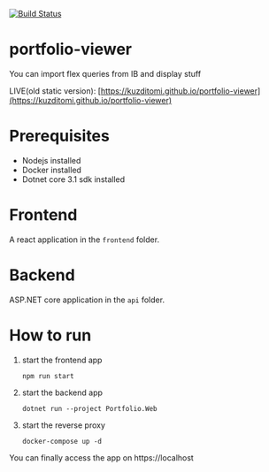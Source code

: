 [![Build Status](https://travis-ci.com/kuzditomi/portfolio-viewer.svg?branch=master)](https://travis-ci.com/kuzditomi/portfolio-viewer)

# portfolio-viewer

You can import flex queries from IB and display stuff

LIVE(old static version): [https://kuzditomi.github.io/portfolio-viewer](https://kuzditomi.github.io/portfolio-viewer)

# Prerequisites
- Nodejs installed
- Docker installed
- Dotnet core 3.1 sdk installed

# Frontend
A react application in the `frontend` folder.

# Backend
ASP.NET core application in the `api` folder.

# How to run

1. start the frontend app
    ```
    npm run start
    ```

2. start the backend app
    ```
    dotnet run --project Portfolio.Web
    ```

3. start the reverse proxy
    ```
    docker-compose up -d
    ```
You can finally access the app on https://localhost